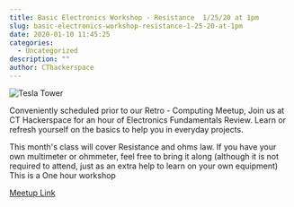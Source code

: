 ```yaml
---
title: Basic Electronics Workshop - Resistance  1/25/20 at 1pm
slug: basic-electronics-workshop-resistance-1-25-20-at-1pm
date: 2020-01-10 11:45:25
categories:
  - Uncategorized
description: ""
author: CThackerspace
---
```



![Tesla Tower](/uploads/2020/01/tesla-tower.jpg)

Conveniently scheduled prior to our Retro - Computing Meetup, Join us at CT Hackerspace for an hour of Electronics Fundamentals Review. Learn or refresh yourself on the basics to help you in everyday projects.

This month's class will cover Resistance and ohms law. If you have your own multimeter or ohmmeter, feel free to bring it along (although it is not required to attend, just as an extra help to learn on your own equipment) This is a One hour workshop

[Meetup Link](https://www.meetup.com/CT-Hackerspace/events/267808914/)
